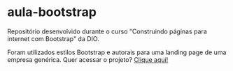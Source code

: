 # aula-bootstrap
 Repositório desenvolvido durante o curso "Construindo páginas para internet com Bootstrap" da DIO.
 
 Foram utilizados estilos Bootstrap e autorais para uma landing page de uma empresa genérica. Quer acessar o projeto? [Clique aqui!](https://o-patrick.github.io/aula-bootstrap/)
